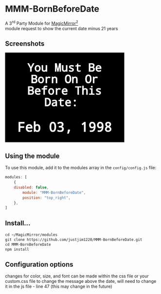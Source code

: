 # MMM-BornBeforeDate
A 3<sup>rd</sup> Party Module for <a href=https://github.com/MichMich/MagicMirror/tree/developMagicMirror>MagicMirror<sup>2</sup></a><br>
module request to show the current date minus 21 years

## Screenshots

![ScreenShot](https://github.com/justjim1220/MMM-BornBeforeDate/blob/master/Screenshot%20(38).png)

## Using the module

To use this module, add it to the modules array in the `config/config.js` file:
````javascript
modules: [
	{
    disabled: false,
		module: "MMM-BornBeforeDate",
		position: "top_right",
	},
]
````
## Install...
```
cd ~/MagicMirror/modules
git clone https://github.com/justjim1220/MMM-BornBeforeDate.git
cd MMM-BornBeforeDate
npm install
```

## Configuration options

changes for color, size, and font can be made within the css file or your custom.css file
to change the message above the date, will need to change it in the js file - line 47
(this may change in the future)


